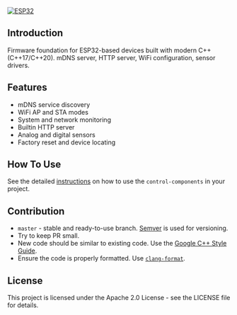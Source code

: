 [![ESP32](https://github.com/tendry-lab/control-components/actions/workflows/esp32.yml/badge.svg?branch=master)](https://github.com/tendry-lab/control-components/actions/workflows/esp32.yml)

## Introduction

Firmware foundation for ESP32-based devices built with modern C++ (C++17/C++20). mDNS server, HTTP server, WiFi configuration, sensor drivers.

## Features

- mDNS service discovery
- WiFi AP and STA modes
- System and network monitoring
- Builtin HTTP server
- Analog and digital sensors
- Factory reset and device locating

## How To Use

See the detailed [instructions](docs/install/esp32.md) on how to use the `control-components` in your project.

## Contribution

- `master` - stable and ready-to-use branch. [Semver](https://semver.org/) is used for versioning.
- Try to keep PR small.
- New code should be similar to existing code. Use the [Google C++ Style Guide](https://google.github.io/styleguide/cppguide.html).
- Ensure the code is properly formatted. Use [`clang-format`](https://clang.llvm.org/docs/ClangFormat.html).

## License

This project is licensed under the Apache 2.0 License - see the LICENSE file for details.
